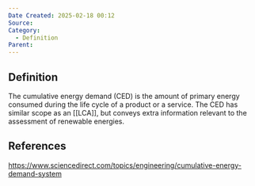 ```yaml
---
Date Created: 2025-02-18 00:12
Source: 
Category:
  - Definition
Parent:
---
```

## Definition
The cumulative energy demand (CED) is the amount of primary energy consumed during the life cycle of a product or a service. The CED has similar scope as an [[LCA]], but conveys extra information relevant to the assessment of renewable energies. 

## References
https://www.sciencedirect.com/topics/engineering/cumulative-energy-demand-system